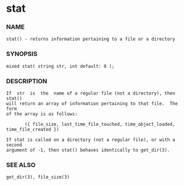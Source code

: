 # stat

### NAME

    stat() - returns information pertaining to a file or a directory

### SYNOPSIS

    mixed stat( string str, int default: 0 );

### DESCRIPTION

    If  str  is  the  name of a regular file (not a directory), then stat()
    will return an array of information pertaining to that file.  The  form
    of the array is as follows:

           ({ file_size, last_time_file_touched, time_object_loaded, time_file_created })

    If stat is called on a directory (not a regular file), or with a second
    argument of -1, then stat() behaves identically to get_dir(3).

### SEE ALSO

    get_dir(3), file_size(3)

